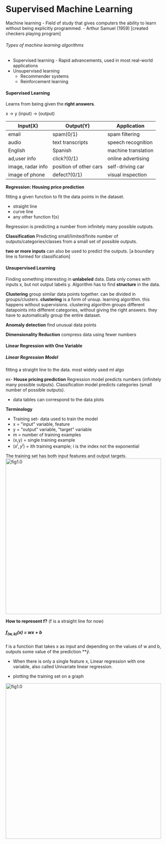 # Supervised Machine Learning

Machine learning - Field of study that gives computers the ability to learn without being explicitly programmed. - Arthur Samuel (1959) [created checkers playing program]


###### Types of machine learning algorithms
- Supervised learning - Rapid advancements, used in most real-world applications
- Unsupervised learning
	- Recommender systems
	- Reinforcement learning

#### Supervised Learning
Learns from being given the **right answers**.

x -> y
(input) -> (output)

| Input(X)          | Output(Y)              | Application         |
| ----------------- | ---------------------- | ------------------- |
| email             | spam(0/1)              | spam filtering      |
| audio             | text transcripts       | speech recognition  |
| English           | Spanish                | machine translation |
| ad,user info      | click?(0/1)            | online advertising  |
| image, radar info | position of other cars | self-driving car    |
| image of phone    | defect?(0/1)           | visual inspection   |

**Regression: Housing price prediction**

fitting a given function to fit the data points in the dataset.
- straight line
- curve line
- any other function f(x)

Regression is predicting a number from infinitely many possible outputs.

**Classification**
Predicting small/limited/finite number of outputs/categories/classes from a small set of possible outputs.

**two or more inputs** can also be used to predict the outputs. [a boundary line is formed for classification]

#### Unsupervised Learning
Finding something interesting in **unlabeled** data.
Data only comes with inputs x, but not output labels y.
Algorithm has to find **structure** in the data.

**Clustering**
group similar data points together.
can be divided in groups/clusters.
**clustering** is a form of unsup. learning algorithm.
this happens without supervisions.
clustering algorithm groups different datapoints into different categories, without giving the right answers.
they have to automatically group the entire dataset.

**Anomaly detection**
find unusual data points

**Dimensionality Reduction**
compress data using fewer numbers

#### Linear Regression with One Variable

##### Linear Regression Model
fitting a straight line to the data.
most widely used ml algo

ex- **House pricing prediction**
Regression model predicts numbers (infinitely many possible outputs).
Classification model predicts categories (small number of possible outputs).

- data tables can correspond to the data plots

**Terminology**
- Training set- data used to train the model
- x = "input" variable, feature
- y = "output" variable, "target" variable
- m = number of training examples
- (x,y) = single training example
- $(x^i, y^i)$ = ith training example; i is the index not the exponential



The training set has both input features and output targets.
<img src="https://i.imgur.com/Y6k15O3.jpeg" alt="fig1.0" width="500"/>

**How to represent f?**
(f is a straight line for now)

##### $f_{(w,b)} (x)$ = $wx + b$

f is a function that takes x as input and depending on the values of w and b, outputs some value of the prediction **$\hat{y}$. 

- When there is only a single feature x, Linear regression with one variable, also called Univariate linear regression.

- plotting the training set on a graph
<img src="https://i.imgur.com/eOXRHQl.jpeg" alt="fig1.0" width="500"/>
